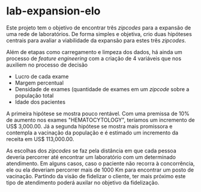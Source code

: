 # lab-expansion-elo

Este projeto tem o objetivo de encontrar três _zipcodes_ para a expansão de uma rede de laboratórios. De forma simples e objetiva, crio duas hipóteses centrais
para avaliar a viabilidade da expansão para estes três _zipcodes_.

Além de etapas como carregamento e limpeza dos dados, há ainda um processo de _feature engineering_ com a criação de 4 variáveis que nos auxiliem no processo
de decisão

  - Lucro de cada exame
  - Margem percentual
  - Densidade de exames (quantidade de exames em um _zipcode_ sobre a população total
  - Idade dos pacientes
  
A primeira hipótese se mostra pouco rentável. Com uma premissa de 10% de aumento nos exames "HEMATOCYTOLOGY", teríamos um incremento de US$ 3,000.00. Já a segunda
hipótese se mostra mais promissora e contempla a vacinação da população e é estimado um incremento da receita em US$ 113,000.00.

As escolhas dos _zipcodes_ se faz pela distância em que cada pessoa deveria percorrer até encontrar um laboratório com um determinado atendimento. Em alguns casos,
caso o paciente não recorra à concorrência, ele ou ela deveriam percorrer mais de 1000 Km para encontrar um posto de vacinação. Partindo da visão de fidelizar
o cliente, ter mais próximo este tipo de atendimento poderá auxilar no objetivo da fidelização.
